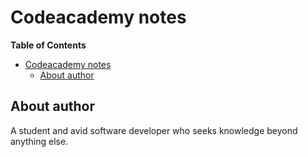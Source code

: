 # Codeacademy notes

<!-- markdown-toc start - Don't edit this section. Run M-x markdown-toc-refresh-toc -->
**Table of Contents**

- [Codeacademy notes](#codeacademy-notes)
    - [About author](#about-author)

<!-- markdown-toc end -->


## About author

A student and avid software developer who seeks knowledge beyond anything else.
